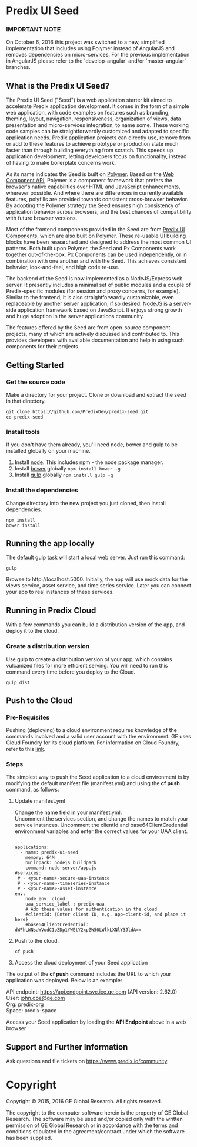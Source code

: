 # Predix UI Seed

### IMPORTANT NOTE

On October 6, 2016 this project was switched to a new, simplified implementation that includes using Polymer instead of AngularJS and removes dependencies on micro-services.  For the previous implementation in AngularJS please refer to the 'develop-angular' and/or 'master-angular' branches.

## What is the Predix UI Seed?
The Predix UI Seed ("Seed") is a web application starter kit aimed to accelerate Predix application development.   It comes in the form of a simple web application, with code examples on features such as branding, theming, layout, navigation, responsiveness, organization of views, data presentation and micro-services integration, to name some.  These working code samples can be straightforwardly customized and adapted to specific application needs. Predix application projects can directly use, remove from or add to these features to achieve prototype or production state much faster than through building everything from scratch.  This speeds up application development, letting developers focus on functionality, instead of having to make boilerplate concerns work.

As its name indicates the Seed is built on [Polymer](http://www.polymer-project.org).  Based on the [Web Component API](https://developer.mozilla.org/en-US/docs/Web/Web_Components), Polymer is a component framework that prefers the browser's native capabilities over HTML and JavaScript enhancements, wherever possible.  And where there are differences in currently available features, polyfills are provided towards consistent cross-browser behavior.  By adopting the Polymer strategy the Seed ensures high consistency of application behavior across browsers, and the best chances of compatibility with future browser versions.

Most of the frontend components provided in the Seed are from [Predix UI Components](http://predixdev.github.io/predix-ui/), which are also built on Polymer.  These re-usable UI building blocks have been researched and designed to address the most common UI patterns.  Both built upon Polymer, the Seed and Px Components work together out-of-the-box.  Px Components can be used independently, or in combination with one another and with the Seed.  This achieves consistent behavior, look-and-feel, and high code re-use.

The backend of the Seed is now implemented as a NodeJS/Express web server.  It presently includes a minimal set of public modules and a couple of Predix-specific modules (for session and proxy concerns, for example).  Similar to the frontend, it is also straightforwardly customizable, even replaceable by another server application, if so desired.  [NodeJS](http://nodejs.org) is a server-side application framework based on JavaScript.  It enjoys strong growth and huge adoption in the server applications community.

The features offered by the Seed are from open-source component projects, many of which are actively discussed and contributed to.  This provides developers with available documentation and help in using such components for their projects.

## Getting Started

### Get the source code
Make a directory for your project.  Clone or download and extract the seed in that directory.
```
git clone https://github.com/PredixDev/predix-seed.git  
cd predix-seed  
```

### Install tools
If you don't have them already, you'll need node, bower and gulp to be installed globally on your machine.  

1. Install [node](https://nodejs.org/en/download/).  This includes npm - the node package manager.  
2. Install [bower](https://bower.io/) globally `npm install bower -g`  
3. Install [gulp](http://gulpjs.com/) globally `npm install gulp -g`  

### Install the dependencies
Change directory into the new project you just cloned, then install dependencies.
```
npm install
bower install
```
## Running the app locally
The default gulp task will start a local web server.  Just run this command:
```
gulp
```
Browse to http://localhost:5000.
Initially, the app will use mock data for the views service, asset service, and time series service.
Later you can connect your app to real instances of these services.

## Running in Predix Cloud
With a few commands you can build a distribution version of the app, and deploy it to the cloud.

### Create a distribution version
Use gulp to create a distribution version of your app, which contains vulcanized files for more efficient serving.
You will need to run this command every time before you deploy to the Cloud.
```
gulp dist
```


## Push to the Cloud

### Pre-Requisites
Pushing (deploying) to a cloud environment requires knowledge of the commands involved and a valid user account with the environment.  GE uses Cloud Foundry for its cloud platform.  For information on Cloud Foundry, refer to this [link](http://docs.cloudfoundry.org/cf-cli/index.html).

### Steps
The simplest way to push the Seed application to a cloud environment is by modifying the default manifest file (manifest.yml) and using the **cf push** command, as follows:

1. Update manifest.yml

	Change the name field in your manifest.yml.  
	Uncomment the services section, and change the names to match your service instances.
	Uncomment the clientId and base64ClientCredential environment variables and enter the correct values for your UAA client.
	```
	---
	applications:
	  - name: predix-ui-seed
	    memory: 64M
	    buildpack: nodejs_buildpack
	    command: node server/app.js
	#services:
	 # - <your-name>-secure-uaa-instance
	 # - <your-name>-timeseries-instance
	 # - <your-name>-asset-instance
	env:
	    node_env: cloud
	    uaa_service_label : predix-uaa
	    # Add these values for authentication in the cloud
	    #clientId: {Enter client ID, e.g. app-client-id, and place it here}
	    #base64ClientCredential: dWFhLWNsaWVudC1pZDp1YWEtY2xpZW50LWlkLXNlY3JldA==
	```

2. Push to the cloud.

	```
	cf push
	```

3. Access the cloud deployment of your Seed application

  The output of the **cf push** command includes the URL to which your application was deployed.  Below is an example:
  
  API endpoint:   https://api.endpoint.svc.ice.ge.com (API version: 2.62.0)   
  User:           john.doe@ge.com   
  Org:            predix-org   
  Space:          predix-space   

  Access your Seed application by loading the **API Endpoint** above in a web browser
  
## Support and Further Information

Ask questions and file tickets on <a href="https://www.predix.io/community" target="_blank">https://www.predix.io/community</a>.

# Copyright
Copyright &copy; 2015, 2016 GE Global Research. All rights reserved.

The copyright to the computer software herein is the property of
GE Global Research. The software may be used and/or copied only
with the written permission of GE Global Research or in accordance
with the terms and conditions stipulated in the agreement/contract
under which the software has been supplied.
